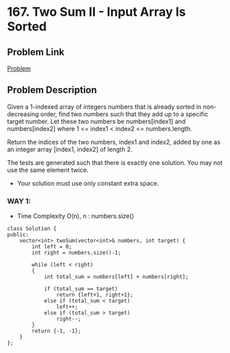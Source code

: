 # 167. Two Sum II - Input Array Is Sorted

## Problem Link
[Problem](https://leetcode.com/problems/two-sum-ii-input-array-is-sorted/description/?envType=study-plan-v2&envId=top-interview-150)

## Problem Description
Given a 1-indexed array of integers numbers that is already sorted in non-decreasing order, find two numbers such that they add up to a specific target number. Let these two numbers be numbers[index1] and numbers[index2] where 1 <= index1 < index2 <= numbers.length.

Return the indices of the two numbers, index1 and index2, added by one as an integer array [index1, index2] of length 2.

The tests are generated such that there is exactly one solution. You may not use the same element twice.

* Your solution must use only constant extra space.

### WAY 1:
* Time Complexity O(n), n : numbers.size()
```
class Solution {
public:
    vector<int> twoSum(vector<int>& numbers, int target) {
        int left = 0;
        int right = numbers.size()-1;

        while (left < right)
        {
            int total_sum = numbers[left] + numbers[right];

            if (total_sum == target)
                return {left+1, right+1};
            else if (total_sum < target)
                left++;
            else if (total_sum > target)
                right--;
        }
        return {-1, -1}; 
    }
};

```
